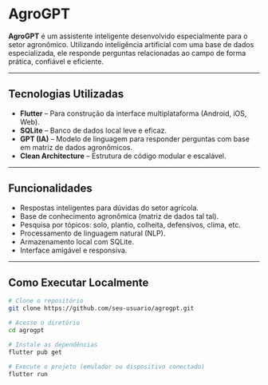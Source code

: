 # AgroGPT

**AgroGPT** é um assistente inteligente desenvolvido especialmente para o setor agronômico. Utilizando inteligência artificial com uma base de dados especializada, ele responde perguntas relacionadas ao campo de forma prática, confiável e eficiente.

---

## Tecnologias Utilizadas

- **Flutter** – Para construção da interface multiplataforma (Android, iOS, Web).
- **SQLite** – Banco de dados local leve e eficaz.
- **GPT (IA)** – Modelo de linguagem para responder perguntas com base em matriz de dados agronômicos.
- **Clean Architecture** – Estrutura de código modular e escalável.

---

## Funcionalidades

-  Respostas inteligentes para dúvidas do setor agrícola.
-  Base de conhecimento agronômica (matriz de dados tal tal).
-  Pesquisa por tópicos: solo, plantio, colheita, defensivos, clima, etc.
-  Processamento de linguagem natural (NLP).
-  Armazenamento local com SQLite.
-  Interface amigável e responsiva.

---

##  Como Executar Localmente

```bash
# Clone o repositório
git clone https://github.com/seu-usuario/agrogpt.git

# Acesse o diretório
cd agrogpt

# Instale as dependências
flutter pub get

# Execute o projeto (emulador ou dispositivo conectado)
flutter run
